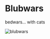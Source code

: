 # Blubwars
bedwars... with cats


![blubwars](https://user-images.githubusercontent.com/81578391/155145692-b32e52ba-c6cd-42fc-998b-cb8cd2764d3f.png)
